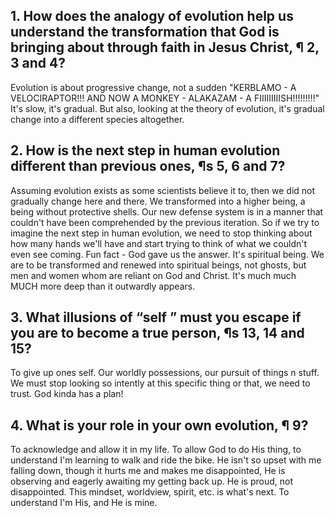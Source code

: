 ## 1. How does the analogy of evolution help us understand the transformation that God is bringing about through faith in Jesus Christ, ¶ 2, 3 and 4? 

Evolution is about progressive change, not a sudden "KERBLAMO - A VELOCIRAPTOR!!! AND NOW A MONKEY - ALAKAZAM - A FIIIIIIIIISH!!!!!!!!!"
It's slow, it's gradual. But also, looking at the theory of evolution, it's gradual change into a different species altogether.
## 2. How is the next step in human evolution different than previous ones, ¶s 5, 6 and 7? 

Assuming evolution exists as some scientists believe it to, then we did not gradually change here and there. We transformed into a higher being, a being without protective shells. Our new defense system is in a manner that couldn't have been comprehended by the previous iteration. So if we try to imagine the next step in human evolution, we need to stop thinking about how many hands we'll have and start trying to think of what we couldn't even see coming. Fun fact - God gave us the answer. It's spiritual being. We are to be transformed and renewed into spiritual beings, not ghosts, but men and women whom are reliant on God and Christ. It's much much MUCH more deep than it outwardly appears.
## 3. What illusions of “self ” must you escape if you are to become a true person, ¶s 13, 14 and 15? 

To give up ones self. Our worldly possessions, our pursuit of things n stuff. We must stop looking so intently at this specific thing or that, we need to trust. God kinda has a plan!
## 4. What is your role in your own evolution, ¶ 9?

To acknowledge and allow it in my life. To allow God to do His thing, to understand I'm learning to walk and ride the bike. He isn't so upset with me falling down, though it hurts me and makes me disappointed, He is observing and eagerly awaiting my getting back up. He is proud, not disappointed. This mindset, worldview, spirit, etc. is what's next. To understand I'm His, and He is mine.